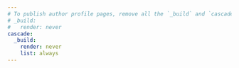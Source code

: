 ```yaml
---
# To publish author profile pages, remove all the `_build` and `cascade` settings below.
# _build:
#   render: never
cascade:
  _build:
    render: never
    list: always
---
```

